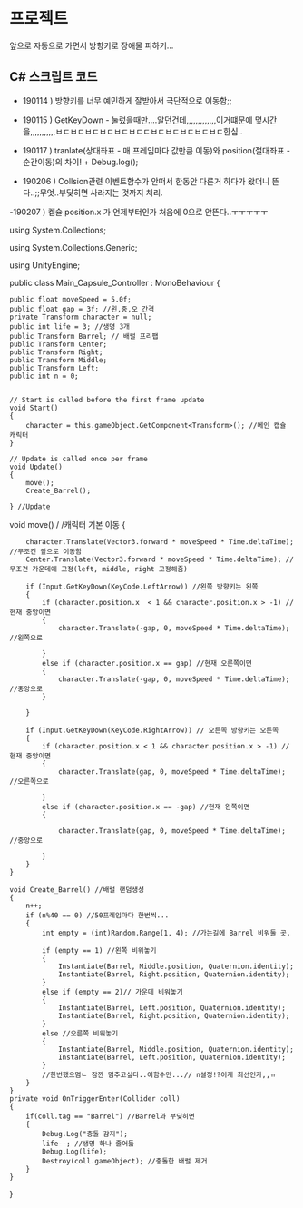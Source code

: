 # 프로젝트

앞으로 자동으로 가면서 방향키로 장애물 피하기...


## C# 스크립트 코드

 - 190114 ) 방향키를 너무 예민하게 잘받아서 극단적으로 이동함;;

 - 190115 ) GetKeyDown - 눌렀을때만....알던건데,,,,,,,,,,,,,이거떄문에 몇시간을,,,,,,,,,,,ㅂㄷㅂㄷㅂㄷㅂㄷㅂㄷㅂㄷㄷㅂㄷㅂㄷㅂㄷㅂㄷㅂㄷ한심..

 - 190117 ) tranlate(상대좌표 - 매 프레임마다 값만큼 이동)와 position(절대좌표 - 순간이동)의 차이! + Debug.log();

 - 190206 ) Collsion관련 이벤트함수가 안떠서 한동안 다른거 하다가 왔더니 뜬다..;;무엇..부딪히면 사라지는 것까지 처리. 

 -190207 ) 켑슐 position.x 가 언제부터인가 처음에 0으로 안뜬다..ㅜㅜㅜㅜㅜ

using System.Collections;

using System.Collections.Generic;

using UnityEngine;


public class Main_Capsule_Controller : MonoBehaviour
{

    public float moveSpeed = 5.0f;
    public float gap = 3f; //왼,중,오 간격
    private Transform character = null;
    public int life = 3; //생명 3개
    public Transform Barrel; // 배럴 프리팹
    public Transform Center;
    public Transform Right;
    public Transform Middle;
    public Transform Left;
    public int n = 0;
    

    // Start is called before the first frame update
    void Start()
    {
        character = this.gameObject.GetComponent<Transform>(); //메인 캡슐 캐릭터
    }

    // Update is called once per frame
    void Update()
    {
        move();
        Create_Barrel();
     
    } //Update

  void move() /
  /캐릭터 기본 이동
    {
        
        character.Translate(Vector3.forward * moveSpeed * Time.deltaTime); //무조건 앞으로 이동함
        Center.Translate(Vector3.forward * moveSpeed * Time.deltaTime); //무조건 가운데에 고정(left, middle, right 고정해줌)
       
        if (Input.GetKeyDown(KeyCode.LeftArrow)) //왼쪽 방향키는 왼쪽
        {
            if (character.position.x  < 1 && character.position.x > -1) //현재 중앙이면
            {
                character.Translate(-gap, 0, moveSpeed * Time.deltaTime); //왼쪽으로

            }
            else if (character.position.x == gap) //현재 오른쪽이면
            {
                character.Translate(-gap, 0, moveSpeed * Time.deltaTime); //중앙으로
            }

        }

        if (Input.GetKeyDown(KeyCode.RightArrow)) // 오른쪽 방향키는 오른쪽
        {
            if (character.position.x < 1 && character.position.x > -1) //현재 중앙이면
            {
                character.Translate(gap, 0, moveSpeed * Time.deltaTime); //오른쪽으로

            }
            else if (character.position.x == -gap) //현재 왼쪽이면
            {

                character.Translate(gap, 0, moveSpeed * Time.deltaTime); //중앙으로

            }
        }
    }

    void Create_Barrel() //배럴 랜덤생성
    {
        n++;
        if (n%40 == 0) //50프레임마다 한번씩...
        {
            int empty = (int)Random.Range(1, 4); //가는길에 Barrel 비워둘 곳.
          
            if (empty == 1) //왼쪽 비워놓기
            {
                Instantiate(Barrel, Middle.position, Quaternion.identity);
                Instantiate(Barrel, Right.position, Quaternion.identity);
            }
            else if (empty == 2)// 가운데 비워놓기
            {
                Instantiate(Barrel, Left.position, Quaternion.identity);
                Instantiate(Barrel, Right.position, Quaternion.identity);
            }
            else //오른쪽 비워놓기
            {
                Instantiate(Barrel, Middle.position, Quaternion.identity);
                Instantiate(Barrel, Left.position, Quaternion.identity);
            }
            //한번했으몀ㄴ 잠깐 멈추고싶다..이함수만...// n설정!?이게 최선인가,,ㅠ
        }
    }
    private void OnTriggerEnter(Collider coll)
    {
        if(coll.tag == "Barrel") //Barrel과 부딪히면
        {
            Debug.Log("충돌 감지");
            life--; //생명 하나 줄어듦
            Debug.Log(life);
            Destroy(coll.gameObject); //충돌한 배럴 제거
        }
    }
}
